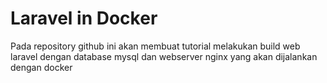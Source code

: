 # Laravel in Docker
Pada repository github ini akan membuat tutorial melakukan build web laravel dengan database mysql dan webserver nginx yang akan dijalankan dengan docker
